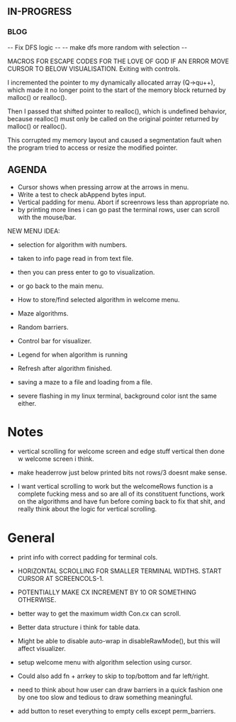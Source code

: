 ## IN-PROGRESS

### BLOG

-- Fix DFS logic --
-- make dfs more random with selection --

MACROS FOR ESCAPE CODES FOR THE LOVE OF GOD
IF AN ERROR MOVE CURSOR TO BELOW VISUALISATION.
Exiting with controls.

I incremented the pointer to my dynamically allocated array (Q->qu++), which made it no longer point to the start of the memory block returned by malloc() or realloc().

Then I passed that shifted pointer to realloc(), which is undefined behavior, because realloc() must only be called on the original pointer returned by malloc() or realloc().

This corrupted my memory layout and caused a segmentation fault when the program tried to access or resize the modified pointer.

## AGENDA
- Cursor shows when pressing arrow at the arrows in menu.
- Write a test to check abAppend bytes input.
- Vertical padding for menu. Abort if screenrows less than appropriate no.
- by printing more lines i can go past the terminal rows, user can scroll with the mouse/bar.

NEW MENU IDEA:

- selection for algorithm with numbers.
- taken to info page read in from text file.
- then you can press enter to go to visualization.
- or go back to the main menu.

- How to store/find selected algorithm in welcome menu.
- Maze algorithms.
- Random barriers.
- Control bar for visualizer.
- Legend for when algorithm is running
- Refresh after algorithm finished.
- saving a maze to a file and loading from a file.
- severe flashing in my linux terminal, background color isnt the same either.

# Notes
- vertical scrolling for welcome screen and edge stuff vertical then done w welcome screen i think.
- make headerrow just below printed bits not rows/3 doesnt make sense.

- I want vertical scrolling to work but the welcomeRows function is a complete fucking mess and so
are all of its constituent functions, work on the algorithms and have fun before coming back to fix
that shit, and really think about the logic for vertical scrolling.

# General

- print info with correct padding for terminal cols.
- HORIZONTAL SCROLLING FOR SMALLER TERMINAL WIDTHS. START CURSOR AT SCREENCOLS-1.
- POTENTIALLY MAKE CX INCREMENT BY 10 OR SOMETHING OTHERWISE.

- better way to get the maximum width Con.cx can scroll.
- Better data structure i think for table data.


- Might be able to disable auto-wrap in disableRawMode(), but this will affect visualizer.
- setup welcome menu with algorithm selection using cursor.

- Could also add fn + arrkey to skip to top/bottom and far left/right.
- need to think about how user can draw barriers in a quick fashion one by one too slow and tedious to draw something meaningful.

- add button to reset everything to empty cells except perm_barriers.
